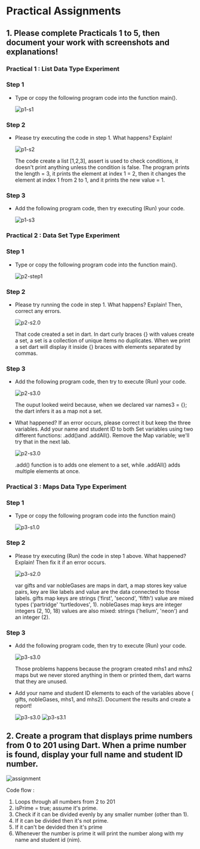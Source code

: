 # Practical Assignments

## 1. Please complete Practicals 1 to 5, then document your work with screenshots and explanations!

### Practical 1 : List Data Type Experiment
### Step 1 
- Type or copy the following program code into the function main().
    
    ![p1-s1](img/p1-s1.png)

### Step 2
- Please try executing the code in step 1. What happens? Explain!
    
    ![p1-s2](img/p1-s2.png)

    The code create a list [1,2,3], assert is used to check conditions, it doesn't print anything unless the condition is false. The program prints the length = 3, it prints the element at index 1 = 2, then it changes the element at index 1 from 2 to 1, and it prints the new value = 1.

### Step 3 
- Add the following program code, then try executing (Run) your code.
    
    ![p1-s3](img/p1-s3.png)

### Practical 2 : Data Set Type Experiment
### Step 1
- Type or copy the following program code into the function main().

    ![p2-step1](img/p2-s1.png)

### Step 2
- Please try running the code in step 1. What happens? Explain! Then, correct any errors.

    ![p2-s2.0](img/p2-s2.png)
    
    That code created a set in dart. In dart curly braces {} with values create a set, a set is a collection of unique items no duplicates. When we print a set dart will display it inside {} braces with elements separated by commas.

### Step 3
- Add the following program code, then try to execute (Run) your code.

    ![p2-s3.0](img/p2-s3.0.png)

    The ouput looked weird because, when we declared var names3 = {}; the dart infers it as a map not a set.

- What happened? If an error occurs, please correct it but keep the three variables. Add your name and student ID to both Set variables using two different functions: .add()and .addAll(). Remove the Map variable; we'll try that in the next lab.

    ![p2-s3.0](img/p2-s3.1.png)

    .add() function is to adds one element to a set, while .addAll() adds multiple elements at once.

### Practical 3 : Maps Data Type Experiment
### Step 1
- Type or copy the following program code into the function main()

    ![p3-s1.0](img/p3-s1.png)

### Step 2
- Please try executing (Run) the code in step 1 above. What happened? Explain! Then fix it if an error occurs.

    ![p3-s2.0](img/p3-s2.png)

    var gifts and var nobleGases are maps in dart, a map stores key value pairs, key are like labels and value are the data connected to those labels. gifts map keys are strings ('first', 'second', 'fifth') value are mixed types ('partridge' 'turtledoves', 1). nobleGases map keys are integer integers (2, 10, 18) values are also mixed: strings ('helium', 'neon') and an integer (2).

### Step 3
- Add the following program code, then try to execute (Run) your code.

    ![p3-s3.0](img/p3-s3.0.png)

    Those problems happens because the program created mhs1 and mhs2 maps but we never stored anything in them or printed them, dart warns that they are unused.

- Add your name and student ID elements to each of the variables above ( gifts, nobleGases, mhs1, and mhs2). Document the results and create a report! 

    ![p3-s3.0](img/p3-s3.1.png)
    ![p3-s3.1](img/p3-s3.2.png)

## 2. Create a program that displays prime numbers from 0 to 201 using Dart. When a prime number is found, display your full name and student ID number.

![assignment](img/assignment.png)

Code flow :
1. Loops through all numbers from 2 to 201
2. isPrime = true; assume it's prime.
3. Check if it can be divided evenly by any smaller number (other than 1).
4. If it can be divided then it's not prime.
5. If it can't be devided then it's prime
6. Whenever the number is prime it will print the number along with my name and student id (nim).
